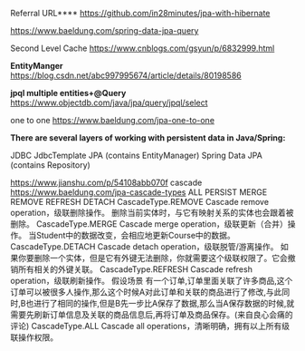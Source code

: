 Referral URL****
https://github.com/in28minutes/jpa-with-hibernate

https://www.baeldung.com/spring-data-jpa-query

Second Level Cache
https://www.cnblogs.com/gsyun/p/6832999.html

**EntityManger**
https://blog.csdn.net/abc997995674/article/details/80198586

**jpql multiple entities+@Query**
https://www.objectdb.com/java/jpa/query/jpql/select

one to one 
https://www.baeldung.com/jpa-one-to-one

**There are several layers of working with persistent data in Java/Spring:**

JDBC
JdbcTemplate
JPA (contains EntityManager)
Spring Data JPA (contains Repository)


https://www.jianshu.com/p/54108abb070f
cascade
https://www.baeldung.com/jpa-cascade-types
ALL
PERSIST
MERGE
REMOVE
REFRESH
DETACH
CascadeType.REMOVE
Cascade remove operation，级联删除操作。
删除当前实体时，与它有映射关系的实体也会跟着被删除。
CascadeType.MERGE
Cascade merge operation，级联更新（合并）操作。
当Student中的数据改变，会相应地更新Course中的数据。
CascadeType.DETACH
Cascade detach operation，级联脱管/游离操作。
如果你要删除一个实体，但是它有外键无法删除，你就需要这个级联权限了。它会撤销所有相关的外键关联。
CascadeType.REFRESH
Cascade refresh operation，级联刷新操作。
假设场景 有一个订单,订单里面关联了许多商品,这个订单可以被很多人操作,那么这个时候A对此订单和关联的商品进行了修改,与此同时,B也进行了相同的操作,但是B先一步比A保存了数据,那么当A保存数据的时候,就需要先刷新订单信息及关联的商品信息后,再将订单及商品保存。(来自良心会痛的评论)
CascadeType.ALL
Cascade all operations，清晰明确，拥有以上所有级联操作权限。
